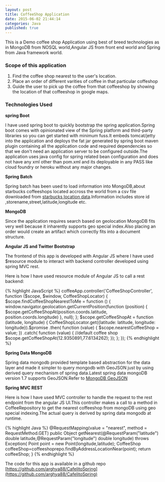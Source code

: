 ```yaml
---
layout: post
title: CoffeeShop Application
date: 2015-06-02 21:44:14
categories: Java
published: true
---
```



This is a Demo coffee shop Application using best of breed technologies as in MongoDB from NOSQL world,Angular JS from front end world and Spring from Java framework world.

### Scope of this application

1. Find the  coffee shop nearest to the user's location.
2. Place an order of different varities of coffee in that particular coffeshop
3. Guide the user to pick up the coffee from that coffeeshop by showing the location of that coffeeshop in google maps.



### Technologies Used

**spring Boot** 

I have used spring boot to quickly bootstrap the spring application.Spring boot comes with opinionated view of the Spring platform and third-party libraries so you can get started with minimum fuss.It embeds tomcat/jetty into the application  and deploys the fat jar generated by spring boot maven plugin containing all the application code and required dependencies so that we don't need an application server to be configured outside.The application uses java config for spring related bean configuration and does not have any xml other than pom.xml and its deployable in any PASS like cloud foundry or heroku without any major changes. 

**Spring Batch** 

Spring batch has been used to load information into MongoDB,about starbucks coffeeshops located accross the world from a csv file downloaded from [starbucks location data](https://opendata.socrata.com/Business/All-Starbucks-Locations-in-the-World-Heat-Map/nt5z-pju4).Information includes store id ,storename,street,latitude,longitude etc.

**MongoDB**

Since the application requires search based on geolocation MongoDB fits very well because it inharently supports geo special index.Also  placing an order would create an artifact which correctly fits into a document structure.

**Angular JS and Twitter Bootstrap**

The frontend of this app is developed with Angular JS where I have used $resource module to interact with backend controller developed using spring MVC rest.

Here is how I have used resource module of Angular JS to call a rest backend:

{% highlight JavaScript %}
coffeeApp.controller('CoffeeShopController', function ($scope, $window, CoffeeShopLocator) {
    $scope.findCoffeeShopNearestToMe = function () {
        window.navigator.geolocation.getCurrentPosition(function (position) {
            $scope.getCoffeeShopAt(position.coords.latitude, position.coords.longitude)
        }, null);
    };
    $scope.getCoffeeShopAt = function (latitude, longitude) {
        CoffeeShopLocator.get({latitude: latitude, longitude: longitude}).$promise
            .then(
            function (value) {
                $scope.nearestCoffeeShop = value;
            })
            .catch(
            function (value) {
                //default coffee shop
                $scope.getCoffeeShopAt(12.9350891,77.6134262);
            });
    };
});
{% endhighlight %}

**Spring Data MongoDB**

Spring data mongodb provided template based abstraction for the data layer and made it simpler to query mongodb with GeoJSON just by using derived query mechanism of spring data.Latest spring data mongoDB version 1.7 supports GeoJSON.Refer to [MongoDB GeoJSON](http://docs.mongodb.org/manual/reference/geojson/)

**Spring MVC REST**

Here is how I have used MVC controller to handle the request to the rest endpoint from the angular JS UI.This controller makes a call to a method in CoffeeRepository to get the nearest coffeeshop from mongoDB using geo special indexing.The actual query is derived by spring data mongodb at runtime.

{% highlight Java %}
@RequestMapping(value = "nearest", method = RequestMethod.GET)
	public Object getNearest(@RequestParam("latitude") double latitude,@RequestParam("longitude") double longitude) throws Exception{
		Point point = new Point(longitude,latitude);
		CoffeeShop  coffeeShop=coffeeshoprepo.findByAddressLocationNear(point);
		return coffeeShop;
	}
{% endhighlight %}

The code for this app is available in a github repo [https://github.com/arghya88/CafelitoSpring](https://github.com/arghya88/CafelitoSpring)




